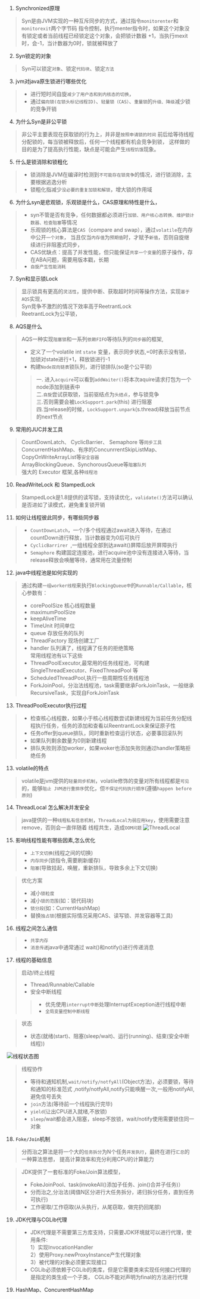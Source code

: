 1. Synchronized原理
> Syn是由JVM实现的一种互斥同步的方式，通过指令`monitorenter`和`monitorexit`两个字节码
> 指令控制，执行menter指令时，如果这个对象没有锁定或者当前线程已经锁定这个对象，会把锁计数器
>+1，当执行mexit时，会-1，当计数器为0时，锁就被释放了
2. Syn锁定的对象
> Syn可以锁定`对象`、锁定`代码块`、锁定`方法`
3. jvm对java原生锁进行哪些优化
>- 进行短时间自旋`减少了用户态和到内核态的切换`，
>- 通过`偏向锁(在锁头标记线程ID)`、`轻量锁（CAS）`、`重量锁`的`升级、降级`减少锁的竞争开销
4. 为什么Syn是非公平锁
> 非公平主要表现在获取锁的行为上，并非是`按照申请锁的时间`
> 前后给等待线程分配锁的，每当锁被释放后，任何一个线程都有机会竞争到锁，
> 这样做的目的是为了提高执行性能，缺点是可能会产生`线程饥饿`现象。
5. 什么是锁消除和锁粗化
>- 锁消除是JVM在编译时检测到`不可能存在锁竞争`的情况，进行锁消除，主要根据逃逸分析
>- 锁粗化指减少`没必要的重复加锁和解锁`，增大锁的作用域
6. 为什么syn是悲观锁，乐观锁是什么，CAS原理和特性是什么，
>- syn不管是否有竞争，任何数据都必须进行`加锁、用户核心态转换、维护锁计数器、检查阻塞`等情况
>- 乐观锁的核心算法是`CAS`（compare and swap），通过`volatile`在内存中公开`一个对象`，
> 当且仅当`内存值`为`预期值`时，才赋予`新值`，否则自旋继续进行非阻塞式同步，
>- CAS优缺点：提高了并发性能，但只能保证`共享一个变量`的原子操作，存在ABA问题，需要用版本戳，长期
>- `自旋产生性能消耗`
7. Syn和显示锁Lock
> 显示锁具有更高的`灵活性`，提供中断、获取超时时间等操作方法，实现`基于AQS`实现，<br>
> Syn竞争不激烈的情况下效率高于ReetrantLock<br>
> ReetrantLock为公平锁，
8. AQS是什么
> AQS一种实现`阻塞锁`和一系列`依赖FIFO`等待队列的`同步器`的框架,
>- 定义了一个volatile int `state` 变量，表示同步状态,=0时表示没有锁，加锁对state进行+1，释放锁进行-1<br>
>- 构建`Node双向链表`锁队列，进行锁排队(so是个公平锁)<br>
>> 一. 进入`acquire`可以看到`addWaiter()`将本次aquire请求打包为一个node添加到链表中  <br>
>> 二.`自旋`尝试获取锁，当前驱结点为`头结点`，参与锁竞争<br>
>> 三.否则需要会被`LockSupport.park`(this) 进行阻塞<br>
>> 四.当release的时候，`LockSupport.unpark`(s.thread)释放当前节点的next节点
9. 常用的JUC并发工具
> CountDownLatch、 CyclicBarrier、 Semaphore 等`同步工具`<br>
> ConcurrentHashMap、有序的ConcunrrentSkipListMap、CopyOnWriteArrayList等`安全容器`<br>
> ArrayBlockingQueue、SynchorousQueue等`阻塞队列`<br>
> 强大的 Executor 框架,各种`线程池`
10. ReadWriteLock 和 StampedLock
> StampedLock是1.8提供的读写锁，支持读优化，`validate()`方法可以确认是否进如了读模式，避免重复锁开销
11. 如何让线程彼此同步，有哪些同步器
>- `CountDownLatch`，一个/多个线程通过await进入等待，在通过countDown进行释放，当计数器变为0后可执行
>- `CyclicBarrirer `,一组线程全部到达await()屏障后放开屏障执行
>- `Semaphore` 构建固定连接池，进行acquire池中没有连接进入等待，当release释放会唤醒等待，通常用在流量控制
12. java中线程池是如何实现的
> 通过构建`一组worker线程`来执行`BlockingQueue中`的`Runnable/Callable`，核心参数有：<br>
>- corePoolSize  核心线程数量
>- maximumPoolSize
>- keepAliveTime
>- TimeUnit 时间单位
>- queue 存放任务的队列
>- ThreadFactory 现场创建工厂
>- handler 队列满了，线程满了任务的拒绝策略<br>
> 常用线程池有以下这些
>- ThreadPoolExecutor,最常用的任务线程池，可构建SingleThreadExecutor、FixedThreadPool 等
>- ScheduledThreadPool,执行一些周期性任务线程池
>- ForkJoinPool，分治法线程池，task需要继承ForkJoinTask，一般继承RecursiveTask，实现自ForkJoinTask

13. ThreadPoolExecutor执行过程
>- 检查核心线程数，如果小于核心线程数尝试新建线程为当前任务分配线程执行任务，任务的添加和查看以ReentrantLock来保证原子性
>- 任务offer到queue排队，同时重新检查运行状态，必要事回滚队列
>- 如果队列剩余数量为0则新建线程
>- 排队失败则添加worker，如果woker也添加失败则通过handler策略拒绝任务
13. volatile的特点
> volatile是jvm提供的`轻量同步机制`，volatile修饰的变量对所有线程都是`可见`的，能够`阻止
> JVM进行重排序`优化，但`不保证代码执行顺序`(遵循`happen before 原则`)
14. ThreadLocal 怎么解决并发安全
> java提供的一种`线程私有信息机制`，`ThreadLocal为弱应用key`，使用需要注意remove，否则会一直伴随着
> 线程共生，造成`OOM问题`
![ThreadLocal](./images/ThreadLocal.jpg)

15. 影响线程性能有哪些因素,怎么优化
>- `上下文切换`(线程之间的切换)
>- `内存同步`(锁指令,需要刷新缓存)
>- `阻塞`(导致挂起，唤醒，重新排队，导致多余上下文切换)<br>

> 优化方案
>- 减小`锁粒度`
>- 减小`锁的范围`(如：锁代码块)
>- `锁分段`(如：CurrentHashMap)
>- 替换`独占锁`(根据实际情况采用CAS、读写锁、并发容器等工具)
16. 线程之间怎么通信
>- `共享内存`
>- `消息传递`java中通常通过 wait()和notify()进行传递消息

17. 线程的基础信息
> 启动/终止线程
>- Thread/Runnable/Callable
>- 安全中断线程
>>- 优先使用`interrupt中断`处理InterruptException进行线程中断
>>- `全局变量控制中断线程`

> 状态
>- 状态(就绪(start)、阻塞(sleep/wait)、运行(running)、结束(安全中断线程))

![线程状态图](images/clipboard.png)
> 线程协作
>- 等待和通知机制,`wait/notify/notfyAll`(Object方法)，必须要锁，等待和通知的标准范式
,notify/notfyAll,notify只能唤醒一次,一般用notifyAll,避免信号丢失
>- `join`方法(等待前一个线程执行完毕)
>- `yield`(让出CPU进入就绪,不放锁)
>- `sleep`/wait都会进入阻塞，sleep不放锁，wait/notify使用需要锁住同一对象

18. `Foke/Join`机制
> 分而治之算法是将一个大的`任务拆分`为N个任务`并发执行`，最终在进行`汇总`的一种算法思想，
提高计算效率和充分利用CPU的计算能力

>JDK提供了一套标准的Foke/Join算法模型，
>- FokeJoinPool、task(invokeAll()添加子任务、join()合并子任务)）
>- 分而治之,分治法(阈值N区分进行大任务拆分，递归拆分任务，直到任务可执行)
>- 工作密取/工作窃取(从头执行，从尾窃取，做完扔回尾部)

19. JDK代理与CGLib代理
>- JDK代理是不需要第三方库支持，只需要JDK环境就可以进行代理，使用条件:<br>
> 1）实现InvocationHandler<br>
> 2）使用Proxy.newProxyInstance产生代理对象<br>
> 3）被代理的对象必须要实现接口<br>
>- CGLib必须依赖于CGLib的类库，但是它需要类来实现任何接口代理的是指定的类生成一个子类，
> CGLib不能对声明为final的方法进行代理

19. HashMap、ConcurentHashMap
